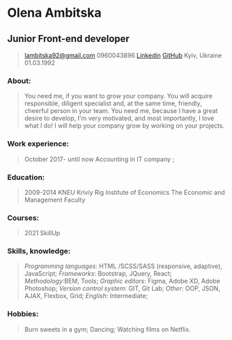 # Olena Ambitska
## Junior Front-end developer
>lambitska92@gmail.com
>0960043896
[Linkedin](https://www.linkedin.com/in/%D0%B5%D0%BB%D0%B5%D0%BD%D0%B0-%D0%B0%D0%BC%D0%B1%D0%B8%D1%86%D0%BA%D0%B0%D1%8F-aa1b1616b/  )
[GitHub](https://github.com/elena-ambitska)
>Kyiv, Ukraine
>01.03.1992

### About:
>You need me, if you want to grow your company. You will acquire responsible, diligent specialist
and, at the same time, friendly, cheerful person in your team.
You need me, because I have a great desire to develop, I'm very motivated, and most importantly,
I love what I do!
I will help your company grow by working on your projects. 

### Work experience:
>October 2017- until now 
>Accounting in IT company ;

### Education:
>2009-2014 
>KNEU Kriviy Rig Institute of Economics
>The Economic and Management Faculty

### Courses:
>2021
>SkillUp 

### Skills, knowledge:
>*Programming languages*: HTML /SCSS/SASS (responsive, adaptive), JavaScript;
>*Frameworks*: Bootstrap, JQuery, React;
>*Methodology*:BEM, Tools;
>*Graphic editors*: Figma, Adobe XD, Adobe Photoshop;
>*Version control system*: GIT, Git Lab;
>*Other*: OOP, JSON, AJAX, Flexbox, Grid;
>*English*: Intermediate;

### Hobbies: 
> Burn sweets in a gym;
> Dancing;
> Watching films on Netflix.
